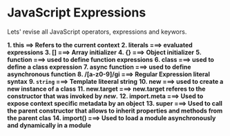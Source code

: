 # JavaScript Expressions

Lets' revise all JavaScript operators, expressions and keywors.

**1. this ==> Refers to the current context**
**2. literals ===> evaluated expressions**
**3. [] ===> Array initializer**
**4. {} ===> Object initializer**
**5. function ===> used to define function expressions**
**6. class ===> used to define a class expression**
**7. async function ===> used to define asynchronous function**
**8. /[a-z0-9]/gi ===> Regular Expression literal syntax**
**9. `string` ===> Template liteeral string**
**10. new ===> used to create a new instance of a class**
**11. new.target ===> new.target referes to the constructor that was invoked by _new_.**
**12. import.meta ===> Used to expose context specific metadata by an object**
**13. super ===> Used to call the parent constructor that allows to inherit properties and methods from the parent clas**
**14. import() ===> Used to load a module asynchronously and dynamically in a module**
